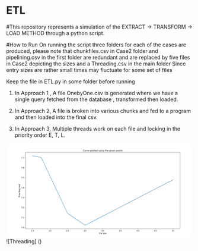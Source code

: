 # ETL

#This repository represents a simulation of  the EXTRACT -> TRANSFORM -> LOAD METHOD through a python script.

#How to Run
On running the script three folders for each of the cases are produced, please note that chunkfiles.csv in Case2 folder and 
pipelining.csv in the first folder are redundant and are replaced by five files in Case2 depicting the sizes and a Threading.csv in the main folder
Since entry sizes are rather small times may fluctuate for some set of files

Keep the file in ETL.py in some folder before running 

1. In Approach 1 , A file OnebyOne.csv is generated where we have  a single query  fetched from the database , transformed then loaded.

2. In Approach 2, A file is broken into various chunks and fed to a program and then loaded into the final csv.

3. In Approach 3, Multiple threads work on each file and locking in the  priority order E, T, L.

![Optimal FileSize](ETLGraphpng.png)
![Threading] ()

